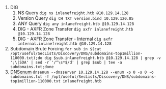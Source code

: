 1. DIG
    1. NS Query `dig ns inlanefreight.htb @10.129.14.128`
    2. Version Query `dig CH TXT version.bind 10.129.120.85`
    3. ANY Query `dig any inlanefreight.htb @10.129.14.128`
    4. DIG - AXFR Zone Transfer `dig axfr inlanefreight.htb @10.129.14.128`
    5. DIG - AXFR Zone Transfer - Internal `dig axfr internal.inlanefreight.htb @10.129.14.128`
2. Subdomain Brute Forcing
```for sub in $(cat /opt/useful/SecLists/Discovery/DNS/subdomains-top1million-110000.txt);do dig $sub.inlanefreight.htb @10.129.14.128 | grep -v ';\|SOA' | sed -r '/^\s*$/d' | grep $sub | tee -a subdomains.txt;done```
3. [DNSenum](https://github.com/fwaeytens/dnsenum)
```dnsenum --dnsserver 10.129.14.128 --enum -p 0 -s 0 -o subdomains.txt -f /opt/useful/SecLists/Discovery/DNS/subdomains-top1million-110000.txt inlanefreight.htb```
